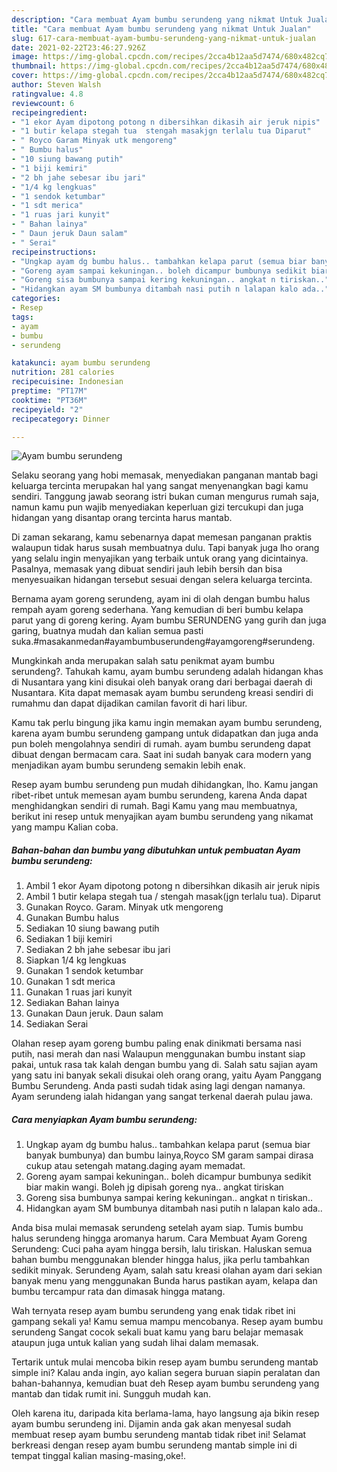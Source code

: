 ```yaml
---
description: "Cara membuat Ayam bumbu serundeng yang nikmat Untuk Jualan"
title: "Cara membuat Ayam bumbu serundeng yang nikmat Untuk Jualan"
slug: 617-cara-membuat-ayam-bumbu-serundeng-yang-nikmat-untuk-jualan
date: 2021-02-22T23:46:27.926Z
image: https://img-global.cpcdn.com/recipes/2cca4b12aa5d7474/680x482cq70/ayam-bumbu-serundeng-foto-resep-utama.jpg
thumbnail: https://img-global.cpcdn.com/recipes/2cca4b12aa5d7474/680x482cq70/ayam-bumbu-serundeng-foto-resep-utama.jpg
cover: https://img-global.cpcdn.com/recipes/2cca4b12aa5d7474/680x482cq70/ayam-bumbu-serundeng-foto-resep-utama.jpg
author: Steven Walsh
ratingvalue: 4.8
reviewcount: 6
recipeingredient:
- "1 ekor Ayam dipotong potong n dibersihkan dikasih air jeruk nipis"
- "1 butir kelapa stegah tua  stengah masakjgn terlalu tua Diparut"
- " Royco Garam Minyak utk mengoreng"
- " Bumbu halus"
- "10 siung bawang putih"
- "1 biji kemiri"
- "2 bh jahe sebesar ibu jari"
- "1/4 kg lengkuas"
- "1 sendok ketumbar"
- "1 sdt merica"
- "1 ruas jari kunyit"
- " Bahan lainya"
- " Daun jeruk Daun salam"
- " Serai"
recipeinstructions:
- "Ungkap ayam dg bumbu halus.. tambahkan kelapa parut (semua biar banyak bumbunya) dan bumbu lainya,Royco SM garam sampai dirasa cukup atau setengah matang.daging ayam memadat."
- "Goreng ayam sampai kekuningan.. boleh dicampur bumbunya sedikit biar makin wangi. Boleh jg dipisah goreng nya.. angkat tiriskan"
- "Goreng sisa bumbunya sampai kering kekuningan.. angkat n tiriskan.."
- "Hidangkan ayam SM bumbunya ditambah nasi putih n lalapan kalo ada.."
categories:
- Resep
tags:
- ayam
- bumbu
- serundeng

katakunci: ayam bumbu serundeng 
nutrition: 281 calories
recipecuisine: Indonesian
preptime: "PT17M"
cooktime: "PT36M"
recipeyield: "2"
recipecategory: Dinner

---
```



![Ayam bumbu serundeng](https://img-global.cpcdn.com/recipes/2cca4b12aa5d7474/680x482cq70/ayam-bumbu-serundeng-foto-resep-utama.jpg)

Selaku seorang yang hobi memasak, menyediakan panganan mantab bagi keluarga tercinta merupakan hal yang sangat menyenangkan bagi kamu sendiri. Tanggung jawab seorang istri bukan cuman mengurus rumah saja, namun kamu pun wajib menyediakan keperluan gizi tercukupi dan juga hidangan yang disantap orang tercinta harus mantab.

Di zaman  sekarang, kamu sebenarnya dapat memesan panganan praktis walaupun tidak harus susah membuatnya dulu. Tapi banyak juga lho orang yang selalu ingin menyajikan yang terbaik untuk orang yang dicintainya. Pasalnya, memasak yang dibuat sendiri jauh lebih bersih dan bisa menyesuaikan hidangan tersebut sesuai dengan selera keluarga tercinta. 

Bernama ayam goreng serundeng, ayam ini di olah dengan bumbu halus rempah ayam goreng sederhana. Yang kemudian di beri bumbu kelapa parut yang di goreng kering. Ayam bumbu SERUNDENG yang gurih dan juga garing, buatnya mudah dan kalian semua pasti suka.#masakanmedan#ayambumbuserundeng#ayamgoreng#serundeng.

Mungkinkah anda merupakan salah satu penikmat ayam bumbu serundeng?. Tahukah kamu, ayam bumbu serundeng adalah hidangan khas di Nusantara yang kini disukai oleh banyak orang dari berbagai daerah di Nusantara. Kita dapat memasak ayam bumbu serundeng kreasi sendiri di rumahmu dan dapat dijadikan camilan favorit di hari libur.

Kamu tak perlu bingung jika kamu ingin memakan ayam bumbu serundeng, karena ayam bumbu serundeng gampang untuk didapatkan dan juga anda pun boleh mengolahnya sendiri di rumah. ayam bumbu serundeng dapat dibuat dengan bermacam cara. Saat ini sudah banyak cara modern yang menjadikan ayam bumbu serundeng semakin lebih enak.

Resep ayam bumbu serundeng pun mudah dihidangkan, lho. Kamu jangan ribet-ribet untuk memesan ayam bumbu serundeng, karena Anda dapat menghidangkan sendiri di rumah. Bagi Kamu yang mau membuatnya, berikut ini resep untuk menyajikan ayam bumbu serundeng yang nikamat yang mampu Kalian coba.

<!--inarticleads1-->

##### Bahan-bahan dan bumbu yang dibutuhkan untuk pembuatan Ayam bumbu serundeng:

1. Ambil 1 ekor Ayam dipotong potong n dibersihkan dikasih air jeruk nipis
1. Ambil 1 butir kelapa stegah tua / stengah masak(jgn terlalu tua). Diparut
1. Gunakan  Royco. Garam. Minyak utk mengoreng
1. Gunakan  Bumbu halus
1. Sediakan 10 siung bawang putih
1. Sediakan 1 biji kemiri
1. Sediakan 2 bh jahe sebesar ibu jari
1. Siapkan 1/4 kg lengkuas
1. Gunakan 1 sendok ketumbar
1. Gunakan 1 sdt merica
1. Gunakan 1 ruas jari kunyit
1. Sediakan  Bahan lainya
1. Gunakan  Daun jeruk. Daun salam
1. Sediakan  Serai


Olahan resep ayam goreng bumbu paling enak dinikmati bersama nasi putih, nasi merah dan nasi Walaupun menggunakan bumbu instant siap pakai, untuk rasa tak kalah dengan bumbu yang di. Salah satu sajian ayam yang satu ini banyak sekali disukai oleh orang orang, yaitu Ayam Panggang Bumbu Serundeng. Anda pasti sudah tidak asing lagi dengan namanya. Ayam serundeng ialah hidangan yang sangat terkenal daerah pulau jawa. 

<!--inarticleads2-->

##### Cara menyiapkan Ayam bumbu serundeng:

1. Ungkap ayam dg bumbu halus.. tambahkan kelapa parut (semua biar banyak bumbunya) dan bumbu lainya,Royco SM garam sampai dirasa cukup atau setengah matang.daging ayam memadat.
1. Goreng ayam sampai kekuningan.. boleh dicampur bumbunya sedikit biar makin wangi. Boleh jg dipisah goreng nya.. angkat tiriskan
1. Goreng sisa bumbunya sampai kering kekuningan.. angkat n tiriskan..
1. Hidangkan ayam SM bumbunya ditambah nasi putih n lalapan kalo ada..


Anda bisa mulai memasak serundeng setelah ayam siap. Tumis bumbu halus serundeng hingga aromanya harum. Cara Membuat Ayam Goreng Serundeng: Cuci paha ayam hingga bersih, lalu tiriskan. Haluskan semua bahan bumbu menggunakan blender hingga halus, jika perlu tambahkan sedikit minyak. Serundeng Ayam, salah satu kreasi olahan ayam dari sekian banyak menu yang menggunakan Bunda harus pastikan ayam, kelapa dan bumbu tercampur rata dan dimasak hingga matang. 

Wah ternyata resep ayam bumbu serundeng yang enak tidak ribet ini gampang sekali ya! Kamu semua mampu mencobanya. Resep ayam bumbu serundeng Sangat cocok sekali buat kamu yang baru belajar memasak ataupun juga untuk kalian yang sudah lihai dalam memasak.

Tertarik untuk mulai mencoba bikin resep ayam bumbu serundeng mantab simple ini? Kalau anda ingin, ayo kalian segera buruan siapin peralatan dan bahan-bahannya, kemudian buat deh Resep ayam bumbu serundeng yang mantab dan tidak rumit ini. Sungguh mudah kan. 

Oleh karena itu, daripada kita berlama-lama, hayo langsung aja bikin resep ayam bumbu serundeng ini. Dijamin anda gak akan menyesal sudah membuat resep ayam bumbu serundeng mantab tidak ribet ini! Selamat berkreasi dengan resep ayam bumbu serundeng mantab simple ini di tempat tinggal kalian masing-masing,oke!.

